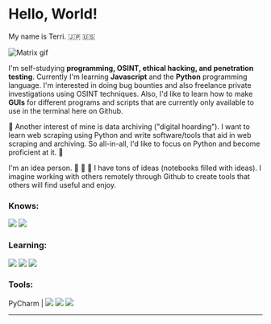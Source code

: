 # Hello, World!
My name is Terri.  :jp: :us:

![Matrix gif](https://media.giphy.com/media/sULKEgDMX8LcI/giphy.gif) 

I'm self-studying **programming, OSINT, ethical hacking, and penetration testing**. Currently I'm learning **Javascript** and the **Python** programming language.
I'm interested in doing bug bounties and also freelance private investigations using OSINT techniques. Also, I'd like to learn how to make **GUIs** for different programs and scripts that are currently only available to use in the terminal here on Github.

:floppy_disk: Another interest of mine is data archiving ("digital hoarding"). I want to learn web scraping using Python and write software/tools that aid in web scraping and archiving. So all-in-all, I'd like to focus on Python and become proficient at it. :floppy_disk:

I'm an idea person.  :thought_balloon:  :thought_balloon:  :thought_balloon: I have tons of ideas (notebooks filled with ideas). I imagine working with others remotely through Github to create tools that others will find useful and enjoy.

### Knows:
<img src = "https://img.shields.io/badge/-HTML5-E34F26?style=flat&logo=html5&logoColor=white"> <img src = "https://img.shields.io/badge/-CSS3-1572B6?style=flat&logo=css3&logoColor=white">
### Learning:
<img src="https://img.shields.io/badge/-JavaScript-eed718?style=flat&logo=javascript&logoColor=ffffff">  <img src="https://img.shields.io/badge/-Python-black?style=flat&logo=python&logoColor=white"> <img src="https://img.shields.io/badge/-php-777BB4?style=flat&logo=php&logoColor=FFFFFF">
 
### Tools:
PyCharm | <img src="http://img.shields.io/badge/-Github-000000?style=flat&logo=github&logoColor=FFFFFF"> <img src="http://img.shields.io/badge/-VS%20Code-007ACC?style=flat&logo=visual%20studio%20code&logoColor=white"> <img src="https://img.shields.io/badge/-intellijidea-000000?style=flat&logo=intellijidea&logoColor=white">


---


<!--
**webdevterri/webdevterri** is a ✨ _special_ ✨ repository because its `README.md` (this file) appears on your GitHub profile.

Here are some ideas to get you started:

- 🔭 I’m currently working on ...
- 🌱 I’m currently learning ...
- 👯 I’m looking to collaborate on ...
- 🤔 I’m looking for help with ...
- 💬 Ask me about ...
- 📫 How to reach me: ...
- 😄 Pronouns: ...
- ⚡ Fun fact: ...
-->
